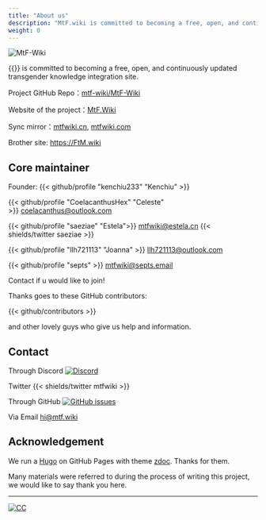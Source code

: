 ```yaml
---
title: "About us"
description: "MtF.wiki is committed to becoming a free, open, and continuously updated transgender knowledge integration site."
weight: 0
---
```


<link rel="stylesheet" href="https://cdn.jsdelivr.net/npm/bootstrap-icons@1.5.0/font/bootstrap-icons.css">

![MtF-Wiki](/new/mtf-wiki-long.svg)

{{<mtf-wiki>}} is committed to becoming a free, open, and continuously updated transgender knowledge integration site.

Project <i class="bi bi-github" aria-label="GitHub"></i> GitHub Repo：[mtf-wiki/MtF-Wiki](https://github.com/mtf-wiki/MtF-Wiki)

<i class="bi bi-link-45deg" aria-label="Website"></i> Website of the project：[MtF.Wiki](https://mtf.wiki)

<i class="bi bi-link-45deg" aria-label="Website"></i> Sync mirror：[mtfwiki.cn](https://mtfwiki.cn), [mtfwiki.com](https://mtfwiki.com)

Brother site: <https://FtM.wiki>

## Core maintainer

Founder: {{< github/profile "kenchiu233" "Kenchiu" >}}

{{< github/profile "CoelacanthusHex" "Celeste" >}}&nbsp;<coelacanthus@outlook.com>

{{< github/profile "saeziae" "Estela">}}&nbsp;<mtfwiki@estela.cn> {{< shields/twitter saeziae >}}

{{< github/profile "llh721113" "Joanna" >}}&nbsp;<llh721113@outlook.com>

{{< github/profile "septs" >}}&nbsp;<mtfwiki@septs.email>

Contact if u would like to join!

Thanks goes to these GitHub contributors:

{{< github/contributors >}}

and other lovely guys who give us help and information.

## Contact

Through Discord [![Discord][shields/discord]](https://233.plus/discord)

Twitter {{< shields/twitter mtfwiki >}}

Through GitHub [![GitHub issues][shields/github]](https://github.com/mtf-wiki/MtF-Wiki/issues/new)

Via Email <hi@mtf.wiki>

[shields/discord]: https://img.shields.io/discord/883004164760801320?style=flat-square
[shields/github]: https://img.shields.io/github/issues/mtf-wiki/MtF-Wiki?style=flat-square

## Acknowledgement

We run a [Hugo][hugo-url] on GitHub Pages with theme [zdoc][zdoc-url]. Thanks for them.

Many materials were referred to during the process of writing this project, we would like to say thank you here.

---

[![CC](https://i.creativecommons.org/l/by-sa/4.0/88x31.png)](https://creativecommons.org/licenses/by-sa/4.0)

[hugo-url]: https://github.com/gohugoio/hugo
[zdoc-url]: https://github.com/zzossig/hugo-theme-zdoc

